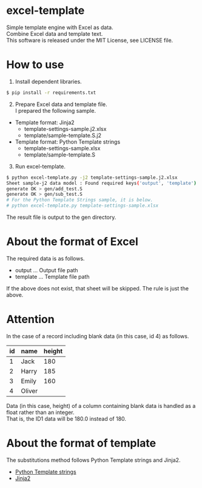 # excel-template
Simple template engine with Excel as data.  
Combine Excel data and template text.  
This software is released under the MIT License, see LICENSE file.

# How to use

1. Install dependent libraries.  
```sh
$ pip install -r requirements.txt
```

2. Prepare Excel data and template file.  
I prepared the following sample.  
* Template format: Jinja2  
  - template-settings-sample.j2.xlsx  
  - template/sample-template.S.j2
* Template format: Python Template strings  
  - template-settings-sample.xlsx  
  - template/sample-template.S

3. Run excel-template.  
```sh
$ python excel-template.py -j2 template-settings-sample.j2.xlsx 
Sheet sample-j2 data model : Found required keys('output', 'template')
generate OK > gen/add_test.S
generate OK > gen/sub_test.S
# For the Python Template Strings sample, it is below.
# python excel-template.py template-settings-sample.xlsx
```

The result file is output to the gen directory.

# About the format of Excel
The required data is as follows.
- output ... Output file path  
- template ... Template file path  

If the above does not exist, that sheet will be skipped.
The rule is just the above.  

# Attention

In the case of a record including blank data (in this case, id 4) as follows.

| id |  name   | height |
| -- | ------- | ------ |
|  1 |  Jack   |   180  |
|  2 |  Harry  |   185  |
|  3 |  Emily  |   160  |
|  4 |  Oliver |        |

Data (in this case, height) of a column containing blank data is handled as a float rather than an integer.  
That is, the ID1 data will be 180.0 instead of 180.

# About the format of template
The substitutions method follows Python Template strings and Jinja2.  

- [Python Template strings](https://docs.python.org/3/library/string.html#template-strings)
- [Jinja2](http://jinja.pocoo.org/)

